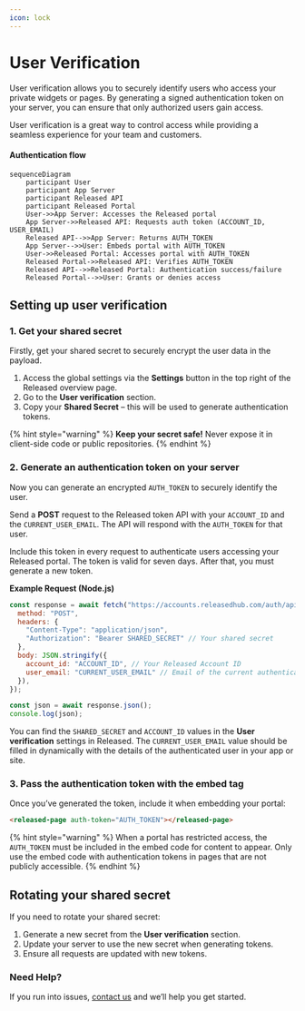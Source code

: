 ```yaml
---
icon: lock
---
```


# User Verification

User verification allows you to securely identify users who access your private widgets or pages. By generating a signed authentication token on your server, you can ensure that only authorized users gain access.

User verification is a great way to control access while providing a seamless experience for your team and customers.

#### Authentication flow

```mermaid
sequenceDiagram
    participant User
    participant App Server
    participant Released API
    participant Released Portal
    User->>App Server: Accesses the Released portal
    App Server->>Released API: Requests auth token (ACCOUNT_ID, USER_EMAIL)
    Released API-->>App Server: Returns AUTH_TOKEN
    App Server-->>User: Embeds portal with AUTH_TOKEN
    User->>Released Portal: Accesses portal with AUTH_TOKEN
    Released Portal->>Released API: Verifies AUTH_TOKEN
    Released API-->>Released Portal: Authentication success/failure
    Released Portal-->>User: Grants or denies access

```

## Setting up user verification

### 1. Get your shared secret

Firstly, get your shared secret to securely encrypt the user data in the payload.

1. Access the global settings via the **Settings** button in the top right of the Released overview page.
2. Go to the **User verification** section.
3. Copy your **Shared Secret** – this will be used to generate authentication tokens.

{% hint style="warning" %}
**Keep your secret safe!** Never expose it in client-side code or public repositories.
{% endhint %}

### 2. Generate an authentication token on your server

Now you can generate an encrypted `AUTH_TOKEN` to securely identify the user.

Send a **POST** request to the Released token API with your `ACCOUNT_ID` and the `CURRENT_USER_EMAIL`. The API will respond with the `AUTH_TOKEN` for that user.

Include this token in every request to authenticate users accessing your Released portal. The token is valid for seven days. After that, you must generate a new token.

**Example Request (Node.js)**

```javascript
const response = await fetch("https://accounts.releasedhub.com/auth/api/token", {
  method: "POST",
  headers: {
    "Content-Type": "application/json",
    "Authorization": "Bearer SHARED_SECRET" // Your shared secret
  },
  body: JSON.stringify({
    account_id: "ACCOUNT_ID", // Your Released Account ID 
    user_email: "CURRENT_USER_EMAIL" // Email of the current authenticated user 
  }),
});

const json = await response.json();
console.log(json);
```

You can find the `SHARED_SECRET` and `ACCOUNT_ID` values in the **User verification** settings in Released. The `CURRENT_USER_EMAIL` value should be filled in dynamically with the details of the authenticated user in your app or site.

### 3. Pass the authentication token with the embed tag

Once you’ve generated the token, include it when embedding your portal:

```html
<released-page auth-token="AUTH_TOKEN"></released-page>
```

{% hint style="warning" %}
When a portal has restricted access, the `AUTH_TOKEN` must be included in the embed code for content to appear. Only use the embed code with authentication tokens in pages that are not publicly accessible.
{% endhint %}

## Rotating your shared secret

If you need to rotate your shared secret:

1. Generate a new secret from the **User verification** section.
2. Update your server to use the new secret when generating tokens.
3. Ensure all requests are updated with new tokens.

### Need Help? <a href="#need-help" id="need-help"></a>

If you run into issues, [contact us](https://released.so/support) and we’ll help you get started.
